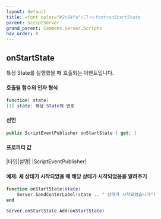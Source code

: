 ```yaml
---
layout: default
title: <font color="#2c84fa">❒ </font>onStartState
parent: ScriptServer
grand_parent: Commons.Server.Scripts
nav_order: 0
---
```


<!-- 아래로 편집 -->


## onStartState
특정 State를 실행했을 때 호출되는 이벤트입니다. 

#### 호출될 함수의 인자 형식
```lua
function( state)
[1] state: 해당 State의 번호
```

#### 선언
```cs
public ScriptEventPublisher onStartState { get; }
```

#### 프로퍼티 값

|타입|설명|
|ScriptEventPublisher|

#### 예제: 새 상태가 시작되었을 때 해당 상태가 시작되었음을 알려주기
```lua
function onStartState(state)
    Server.SendCenterLabel(state .. " 상태가 시작되었습니다")
end

Server.onStartState.Add(onStartState)
```
